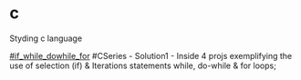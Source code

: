 # c
Styding c language

[#if_while_dowhile_for](Selection_stats_if_&_Iteration_stats_while_dowhile_for/) #CSeries - Solution1 - Inside 4 projs exemplifying the use of selection (if) & Iterations statements while, do-while & for loops;
